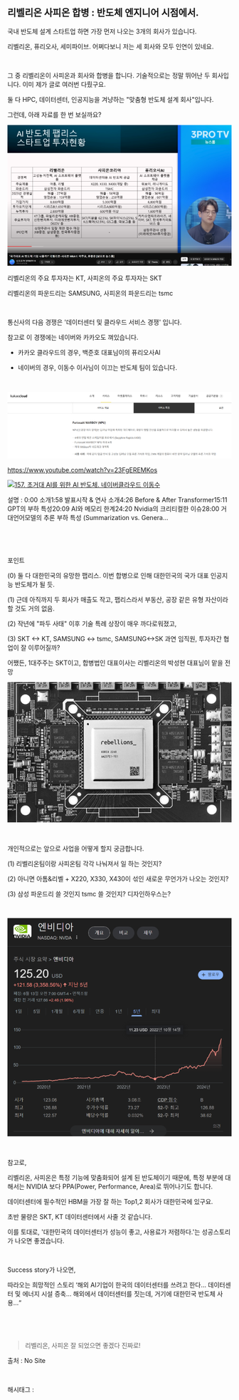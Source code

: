 ## 리벨리온 사피온 합병 : 반도체 엔지니어 시점에서.

국내 반도체 설계 스타트업 하면 가장 먼저 나오는 3개의 회사가 있습니다.

리벨리온, 퓨리오사, 세미파이브. 어쩌다보니 저는 세 회사와 모두 인연이 있네요.

​

그 중 리벨리온이 사피온과 회사와 합병을 합니다. 기술적으로는 정말 뛰어난 두 회사입니다. 이미 제가 글로 여러번 다뤘구요.

둘 다 HPC, 데이터센터, 인공지능을 겨냥하는 "맞춤형 반도체 설계 회사"입니다.

그런데, 아래 자료를 한 번 보실까요?

![0](./asset/0.png)

리벨리온의 주요 투자자는 KT, 사피온의 주요 투자자는 SKT

리벨리온의 파운드리는 SAMSUNG, 사피온의 파운드리는 tsmc

​

통신사의 다음 경쟁은 '데이터센터 및 클라우드 서비스 경쟁' 입니다.

참고로 이 경쟁에는 네이버와 카카오도 껴있습니다.

- 카카오 클라우드의 경우, 백준호 대표님이의 퓨리오사AI

- 네이버의 경우, 이동수 이사님이 이끄는 반도체 팀이 있습니다.

​

![1](./asset/1.png)

https://www.youtube.com/watch?v=23FgEREMKos

[![157. 초거대 AI를 위한 AI 반도체. 네이버클라우드 이동수](https://i.ytimg.com/vi/23FgEREMKos/hqdefault.jpg)](https://www.youtube.com/watch?v=23FgEREMKos)

설명 : 0:00 소개1:58 발표시작 & 연사 소개4:26 Before & After Transformer15:11 GPT의 부하 특성20:09 AI와 메모리 한계24:20 Nvidia의 크리티컬한 이슈28:00 거대언어모델의 추론 부하 특성 (Summarization vs. Genera...

​

​

포인트

(0) 둘 다 대한민국의 유망한 팹리스. 이번 합병으로 인해 대한민국의 국가 대표 인공지능 반도체가 될 듯.

(1) 근데 아직까지 두 회사가 매출도 작고, 팹리스라서 부동산, 공장 같은 유형 자산이라 할 것도 거의 없음.

(2) 작년에 "파두 사태" 이후 기술 특례 상장이 매우 까다로워졌고,

(3) SKT <-> KT, SAMSUNG <-> tsmc, SAMSUNG<->SK 과연 임직원, 투자자간 협업이 잘 이루어질까?

어쨌든, 1대주주는 SKT이고, 합병법인 대표이사는 리벨리온의 박성현 대표님이 맡을 전망

![2](./asset/2.png)

​

개인적으로는 앞으로 사업을 어떻게 할지 궁금합니다.

(1) 리벨리온팀이랑 사피온팀 각각 나눠져서 일 하는 것인지?

(2) 아니면 아톰&리벨 + X220, X330, X430이 섞인 새로운 무언가가 나오는 것인지?

(3) 삼성 파운드리 쓸 것인지 tsmc 쓸 것인지? 디자인하우스는?

​

![3](./asset/3.png)

​

참고로,

리벨리온, 사피온은 특정 기능에 맞춤화되어 설계 된 반도체이기 때문에, 특정 부분에 대해서는 NVIDIA 보다 PPA(Power, Performance, Area)로 뛰어나기도 합니다.

데이터센터에 필수적인 HBM을 가장 잘 하는 Top1,2 회사가 대한민국에 있구요.

초반 물량은 SKT, KT 데이터센터에서 사줄 것 같습니다.

이를 토대로, '대한민국의 데이터센터가 성능이 좋고, 사용료가 저렴하다.'는  성공스토리가 나오면 좋겠습니다.

​

Success story가 나오면,

따라오는 희망적인 스토리 ‘해외 AI기업이 한국의 데이터센터를 쓰려고 한다… 데이터센터 및 에너지 시설 증축… 해외에서 데이터센터를 짓는데, 거기에 대한민국 반도체 사용…“

​

​

> 리벨리온, 사피온 잘 되었으면 좋겠다 진짜로!

출처 : No Site

​

 해시태그 : 